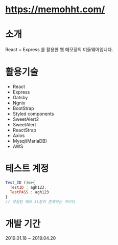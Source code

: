 # https://memohht.com/

# 소개
React + Express 를 활용한 웹 메모장의 미들웨어입니다.

# 활용기술
* React 
* Express   
* Gatsby
* Ngnix
* BootStrap  
* Styled components   
* SweetAlert2   
* SweetAlert   
* ReactStrap   
* Axios  
* Mysql(MariaDB)  
* AWS  

# 테스트 계정
```js
Test_ID ()=>{
  TestID : agh123,
  TestPASS : agh123
}
// 작성된 메모 31장이 존재하는 아이디
```

# 개발 기간
2019.01.18 ~ 2019.04.20
